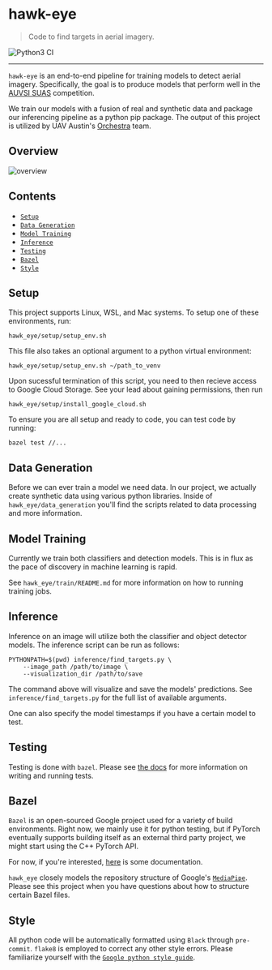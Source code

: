 # hawk-eye
> Code to find targets in aerial imagery.

![Python3 CI](https://github.com/uavaustin/hawk-eye/workflows/Python3%20CI/badge.svg)

----

`hawk-eye` is an end-to-end pipeline for training models to detect aerial imagery.
Specifically, the goal is to produce models that perform well in the [AUVSI SUAS](https://static1.squarespace.com/static/5d554e14aaa5e300011a4844/t/5fd3780f2662933f59dbedd5/1607694352554/auvsi_suas-2021-rules.pdf)
competition.

We train our models with a fusion of real and synthetic data and package our inferencing
pipeline as a python pip package. The output of this project is utilized by UAV Austin's
[Orchestra](https://github.com/uavaustin/orchestra) team.


## Overview

![overview](https://user-images.githubusercontent.com/31543169/111933494-98973400-8a8d-11eb-930f-38fe56573c82.gif)


## Contents

* [`Setup`](#setup)
* [`Data Generation`](#data-generation)
* [`Model Training`](#model-training)
* [`Inference`](#inference)
* [`Testing`](#testing)
* [`Bazel`](#bazel)
* [`Style`](#style)


## Setup
This project supports Linux, WSL, and Mac systems. To setup one of these environments, run:

`hawk_eye/setup/setup_env.sh`

This file also takes an optional argument to a python virtual environment:

`hawk_eye/setup/setup_env.sh ~/path_to_venv`

Upon sucessful termination of this script, you need to then recieve access to Google
Cloud Storage. See your lead about gaining permissions, then run

`hawk_eye/setup/install_google_cloud.sh`

To ensure you are all setup and ready to code, you can test code by running:

`bazel test //...`


## Data Generation

Before we can ever train a model we need data. In our project, we actually create
synthetic data using various python libraries. Inside of `hawk_eye/data_generation`
you'll find the scripts related to data processing and more information.


## Model Training

Currently we train both classifiers and detection models. This is in flux as the pace
of discovery in machine learning is rapid.

See `hawk_eye/train/README.md` for more information on how to running training jobs.


## Inference

Inference on an image will utilize both the classifier and object detector models.
The inference script can be run as follows:

```
PYTHONPATH=$(pwd) inference/find_targets.py \
    --image_path /path/to/image \
    --visualization_dir /path/to/save
```
The command above will visualize and save the models' predictions. See
`inference/find_targets.py` for the full list of available arguments.

One can also specify the model timestamps if you have a certain model to test.


## Testing

Testing is done with `bazel`. Please see [the docs](https://uavaustin.github.io/hawk-eye/tests.html)
for more information on writing and running tests.


## Bazel

`Bazel` is an open-sourced Google project used for a variety of build environments. Right
now, we mainly use it for python testing, but if PyTorch eventually supports building
itself as an external third party project, we might start using the C++ PyTorch API.

For now, if you're interested,
[here](https://docs.bazel.build/versions/master/user-manual.html)
is some documentation.

`hawk_eye` closely models the repository structure of Google's [`MediaPipe`](https://github.com/google/mediapipe).
Please see this project when you have questions about how to structure certain Bazel
files.

## Style

All python code will be automatically formatted using `Black` through `pre-commit`.
`flake8` is employed to correct any other style errors. Please familiarize yourself
with the [`Google python style guide`](https://google.github.io/styleguide/pyguide.html).
